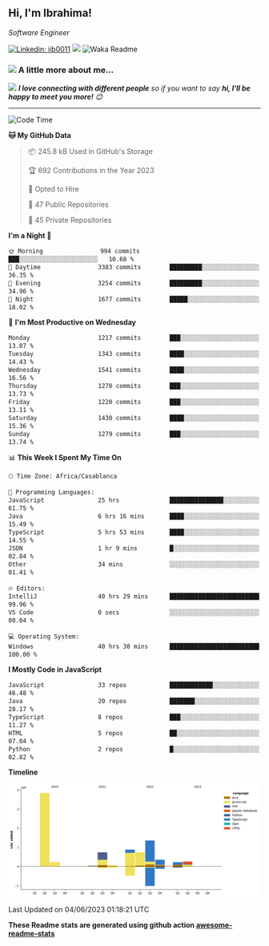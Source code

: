 <h2>Hi, I'm Ibrahima! </h2>
<p><em>Software Engineer 
</em></p>


[![Linkedin: iib0011](https://img.shields.io/badge/-iib0011-blue?style=flat-square&logo=Linkedin&logoColor=white&link=https://www.linkedin.com/in/iib0011/)](https://www.linkedin.com/in/iib0011/)
![](https://visitor-badge.glitch.me/badge?page_id=iib0011)
![Waka Readme](https://github.com/iib0011/iib0011/workflows/Waka%20Readme/badge.svg)


### <img src="https://media.giphy.com/media/VgCDAzcKvsR6OM0uWg/giphy.gif" width="50"> A little more about me...  


<img src="https://media.giphy.com/media/LnQjpWaON8nhr21vNW/giphy.gif" width="60"> <em><b>I love connecting with different people</b> so if you want to say <b>hi, I'll be happy to meet you more!</b> 😊</em>

---
<!--START_SECTION:waka-->
![Code Time](http://img.shields.io/badge/Code%20Time-2%2C159%20hrs%2011%20mins-blue)

**🐱 My GitHub Data** 

> 📦 245.8 kB Used in GitHub's Storage 
 > 
> 🏆 692 Contributions in the Year 2023
 > 
> 💼 Opted to Hire
 > 
> 📜 47 Public Repositories 
 > 
> 🔑 45 Private Repositories 
 > 
**I'm a Night 🦉** 

```text
🌞 Morning                994 commits         ███░░░░░░░░░░░░░░░░░░░░░░   10.68 % 
🌆 Daytime                3383 commits        █████████░░░░░░░░░░░░░░░░   36.35 % 
🌃 Evening                3254 commits        █████████░░░░░░░░░░░░░░░░   34.96 % 
🌙 Night                  1677 commits        █████░░░░░░░░░░░░░░░░░░░░   18.02 % 
```
📅 **I'm Most Productive on Wednesday** 

```text
Monday                   1217 commits        ███░░░░░░░░░░░░░░░░░░░░░░   13.07 % 
Tuesday                  1343 commits        ████░░░░░░░░░░░░░░░░░░░░░   14.43 % 
Wednesday                1541 commits        ████░░░░░░░░░░░░░░░░░░░░░   16.56 % 
Thursday                 1278 commits        ███░░░░░░░░░░░░░░░░░░░░░░   13.73 % 
Friday                   1220 commits        ███░░░░░░░░░░░░░░░░░░░░░░   13.11 % 
Saturday                 1430 commits        ████░░░░░░░░░░░░░░░░░░░░░   15.36 % 
Sunday                   1279 commits        ███░░░░░░░░░░░░░░░░░░░░░░   13.74 % 
```


📊 **This Week I Spent My Time On** 

```text
🕑︎ Time Zone: Africa/Casablanca

💬 Programming Languages: 
JavaScript               25 hrs              ███████████████░░░░░░░░░░   61.75 % 
Java                     6 hrs 16 mins       ████░░░░░░░░░░░░░░░░░░░░░   15.49 % 
TypeScript               5 hrs 53 mins       ████░░░░░░░░░░░░░░░░░░░░░   14.55 % 
JSON                     1 hr 9 mins         █░░░░░░░░░░░░░░░░░░░░░░░░   02.84 % 
Other                    34 mins             ░░░░░░░░░░░░░░░░░░░░░░░░░   01.41 % 

🔥 Editors: 
IntelliJ                 40 hrs 29 mins      █████████████████████████   99.96 % 
VS Code                  0 secs              ░░░░░░░░░░░░░░░░░░░░░░░░░   00.04 % 

💻 Operating System: 
Windows                  40 hrs 30 mins      █████████████████████████   100.00 % 
```

**I Mostly Code in JavaScript** 

```text
JavaScript               33 repos            ████████████░░░░░░░░░░░░░   46.48 % 
Java                     20 repos            ███████░░░░░░░░░░░░░░░░░░   28.17 % 
TypeScript               8 repos             ███░░░░░░░░░░░░░░░░░░░░░░   11.27 % 
HTML                     5 repos             ██░░░░░░░░░░░░░░░░░░░░░░░   07.04 % 
Python                   2 repos             █░░░░░░░░░░░░░░░░░░░░░░░░   02.82 % 
```



**Timeline**

![Lines of Code chart](https://raw.githubusercontent.com/iib0011/iib0011/master/assets/bar_graph.png)


 Last Updated on 04/06/2023 01:18:21 UTC
<!--END_SECTION:waka-->

**These Readme stats are generated using github action [awesome-readme-stats](https://github.com/iib0011/waka-readme-stats)**
